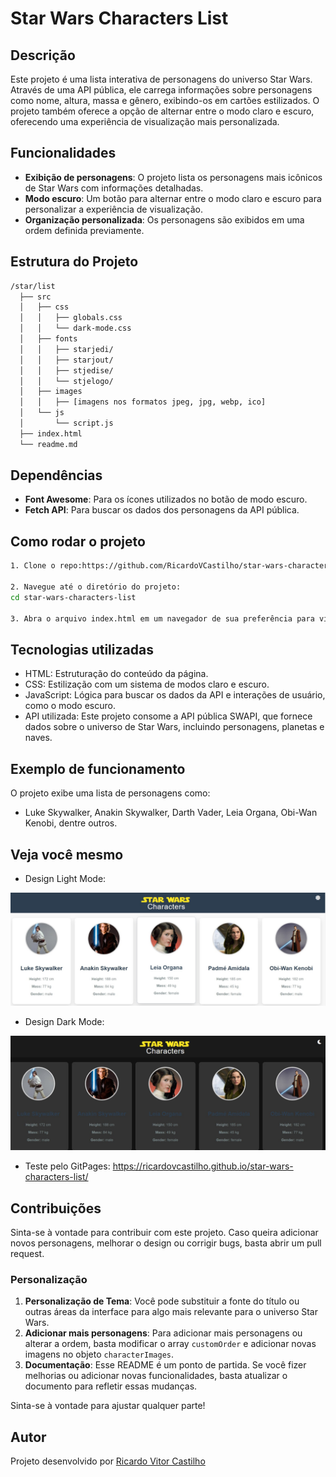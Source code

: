 # **Star Wars Characters List**

## **Descrição**
Este projeto é uma lista interativa de personagens do universo Star Wars. Através de uma API pública, ele carrega informações sobre personagens como nome, altura, massa e gênero, exibindo-os em cartões estilizados. O projeto também oferece a opção de alternar entre o modo claro e escuro, oferecendo uma experiência de visualização mais personalizada.

## **Funcionalidades**

- **Exibição de personagens**: O projeto lista os personagens mais icônicos de Star Wars com informações detalhadas.
- **Modo escuro**: Um botão para alternar entre o modo claro e escuro para personalizar a experiência de visualização.
- **Organização personalizada**: Os personagens são exibidos em uma ordem definida previamente.

## **Estrutura do Projeto**

```bash
/star/list
  ├── src
  │   ├── css
  │   │   ├── globals.css
  │   │   └── dark-mode.css
  │   ├── fonts
  │   │   ├── starjedi/
  │   │   ├── starjout/
  │   │   ├── stjedise/
  │   │   └── stjelogo/
  │   ├── images
  │   │   ├── [imagens nos formatos jpeg, jpg, webp, ico]
  │   └── js
  │       └── script.js
  ├── index.html
  └── readme.md
```

## **Dependências**

- **Font Awesome**: Para os ícones utilizados no botão de modo escuro.
- **Fetch API**: Para buscar os dados dos personagens da API pública.

## **Como rodar o projeto**

   ```bash
   1. Clone o repo:https://github.com/RicardoVCastilho/star-wars-characters-list
   
   2. Navegue até o diretório do projeto:
   cd star-wars-characters-list

   3. Abra o arquivo index.html em um navegador de sua preferência para visualizar o projeto.
```

## **Tecnologias utilizadas**

- HTML: Estruturação do conteúdo da página.
- CSS: Estilização com um sistema de modos claro e escuro.
- JavaScript: Lógica para buscar os dados da API e interações de usuário, como o modo escuro.
- API utilizada:
Este projeto consome a API pública SWAPI, que fornece dados sobre o universo de Star Wars, incluindo personagens, planetas e naves.

## **Exemplo de funcionamento**
O projeto exibe uma lista de personagens como:

- Luke Skywalker, Anakin Skywalker, Darth Vader, Leia Organa, Obi-Wan Kenobi, dentre outros.

## **Veja você mesmo**
- Design Light Mode:

![Light Mode](src/images/light-mode.jpeg)

- Design Dark Mode:

![Dark Mode](src/images/dark-mode.jpeg)

- Teste pelo GitPages: https://ricardovcastilho.github.io/star-wars-characters-list/

## **Contribuições**
Sinta-se à vontade para contribuir com este projeto. Caso queira adicionar novos personagens, melhorar o design ou corrigir bugs, basta abrir um pull request.

### **Personalização**

1. **Personalização de Tema**: Você pode substituir a fonte do título ou outras áreas da interface para algo mais relevante para o universo Star Wars.
2. **Adicionar mais personagens**: Para adicionar mais personagens ou alterar a ordem, basta modificar o array `customOrder` e adicionar novas imagens no objeto `characterImages`.
3. **Documentação**: Esse README é um ponto de partida. Se você fizer melhorias ou adicionar novas funcionalidades, basta atualizar o documento para refletir essas mudanças.

Sinta-se à vontade para ajustar qualquer parte!

## **Autor**
Projeto desenvolvido por [Ricardo Vitor Castilho](https://github.com/RicardoVCastilho)
